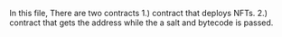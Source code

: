 In this file, There are two contracts
1.) contract that deploys NFTs.
2.) contract that gets the address while the a salt and bytecode is passed.